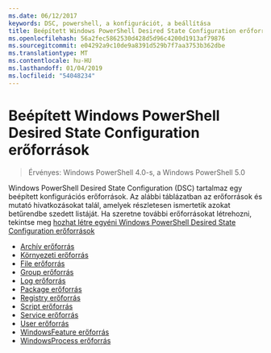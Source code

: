 ```yaml
---
ms.date: 06/12/2017
keywords: DSC, powershell, a konfigurációt, a beállítása
title: Beépített Windows PowerShell Desired State Configuration erőforrások
ms.openlocfilehash: 56a2fec5862530d428d5d96c4200d1913af79876
ms.sourcegitcommit: e04292a9c10de9a8391d529b7f7aa3753b362dbe
ms.translationtype: MT
ms.contentlocale: hu-HU
ms.lasthandoff: 01/04/2019
ms.locfileid: "54048234"
---
```

# <a name="built-in-windows-powershell-desired-state-configuration-resources"></a>Beépített Windows PowerShell Desired State Configuration erőforrások

> Érvényes: Windows PowerShell 4.0-s, a Windows PowerShell 5.0

Windows PowerShell Desired State Configuration (DSC) tartalmaz egy beépített konfigurációs erőforrások. Az alábbi táblázatban az erőforrások és mutató hivatkozásokat talál, amelyek részletesen ismertetik azokat betűrendbe szedett listáját. Ha szeretne további erőforrásokat létrehozni, tekintse meg [hozhat létre egyéni Windows PowerShell Desired State Configuration erőforrások](../../../resources/authoringResource.md)

* [Archív erőforrás](archiveResource.md)
* [Környezeti erőforrás](environmentResource.md)
* [File erőforrás](fileResource.md)
* [Group erőforrás](groupResource.md)
* [Log erőforrás](logResource.md)
* [Package erőforrás](packageResource.md)
* [Registry erőforrás](registryResource.md)
* [Script erőforrás](scriptResource.md)
* [Service erőforrás](serviceResource.md)
* [User erőforrás](userResource.md)
* [WindowsFeature erőforrás](windowsfeatureResource.md)
* [WindowsProcess erőforrás](windowsProcessResource.md)